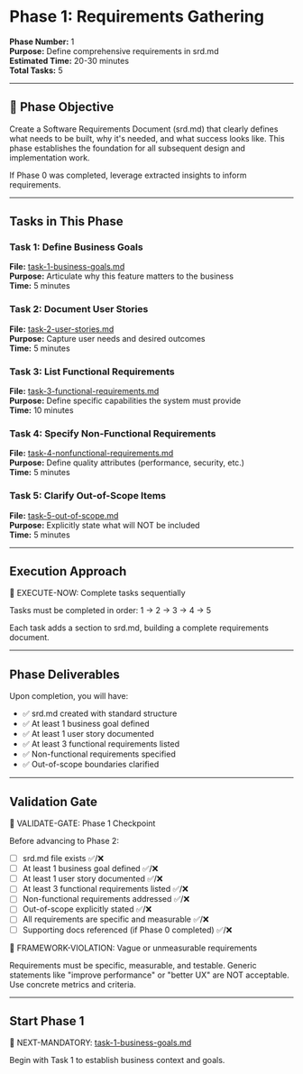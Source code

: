 # Phase 1: Requirements Gathering

**Phase Number:** 1  
**Purpose:** Define comprehensive requirements in srd.md  
**Estimated Time:** 20-30 minutes  
**Total Tasks:** 5

---

## 🎯 Phase Objective

Create a Software Requirements Document (srd.md) that clearly defines what needs to be built, why it's needed, and what success looks like. This phase establishes the foundation for all subsequent design and implementation work.

If Phase 0 was completed, leverage extracted insights to inform requirements.

---

## Tasks in This Phase

### Task 1: Define Business Goals
**File:** [task-1-business-goals.md](task-1-business-goals.md)  
**Purpose:** Articulate why this feature matters to the business  
**Time:** 5 minutes

### Task 2: Document User Stories
**File:** [task-2-user-stories.md](task-2-user-stories.md)  
**Purpose:** Capture user needs and desired outcomes  
**Time:** 5 minutes

### Task 3: List Functional Requirements
**File:** [task-3-functional-requirements.md](task-3-functional-requirements.md)  
**Purpose:** Define specific capabilities the system must provide  
**Time:** 10 minutes

### Task 4: Specify Non-Functional Requirements
**File:** [task-4-nonfunctional-requirements.md](task-4-nonfunctional-requirements.md)  
**Purpose:** Define quality attributes (performance, security, etc.)  
**Time:** 5 minutes

### Task 5: Clarify Out-of-Scope Items
**File:** [task-5-out-of-scope.md](task-5-out-of-scope.md)  
**Purpose:** Explicitly state what will NOT be included  
**Time:** 5 minutes

---

## Execution Approach

🛑 EXECUTE-NOW: Complete tasks sequentially

Tasks must be completed in order: 1 → 2 → 3 → 4 → 5

Each task adds a section to srd.md, building a complete requirements document.

---

## Phase Deliverables

Upon completion, you will have:
- ✅ srd.md created with standard structure
- ✅ At least 1 business goal defined
- ✅ At least 1 user story documented
- ✅ At least 3 functional requirements listed
- ✅ Non-functional requirements specified
- ✅ Out-of-scope boundaries clarified

---

## Validation Gate

🛑 VALIDATE-GATE: Phase 1 Checkpoint

Before advancing to Phase 2:
- [ ] srd.md file exists ✅/❌
- [ ] At least 1 business goal defined ✅/❌
- [ ] At least 1 user story documented ✅/❌
- [ ] At least 3 functional requirements listed ✅/❌
- [ ] Non-functional requirements addressed ✅/❌
- [ ] Out-of-scope explicitly stated ✅/❌
- [ ] All requirements are specific and measurable ✅/❌
- [ ] Supporting docs referenced (if Phase 0 completed) ✅/❌

🚨 FRAMEWORK-VIOLATION: Vague or unmeasurable requirements

Requirements must be specific, measurable, and testable. Generic statements like "improve performance" or "better UX" are NOT acceptable. Use concrete metrics and criteria.

---

## Start Phase 1

🎯 NEXT-MANDATORY: [task-1-business-goals.md](task-1-business-goals.md)

Begin with Task 1 to establish business context and goals.